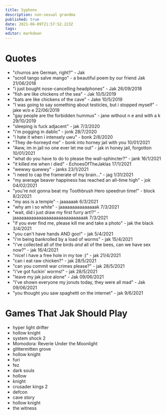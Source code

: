 ```yaml
---
title: Syphonx
description: non-sexual grandma
published: true
date: 2021-06-09T21:57:52.223Z
tags: 
editor: markdown
---
```


# Quotes
* "churros are German, right?" - Jak
* "scroll tango salve mango" - a beautiful poem by our friend Jak 21/06/2018
* "i just bought nose-cancelling headphones" - Jak 26/09/2018
* "fish are like chickens of the sea" - Jak 10/5/2019
* "bats are like chickens of the cave" - Jake 10/5/2019
* "I was going to say something about testicles, but i stopped myself" - jake w/o e 22/06/2019
* "gay people are the forbidden hummus" - jane without n e and with a k 29/10/2019
* "sleeping is fuck adjacent" - jak 7/3/2020
* "i'm pogging in dablic" - jonk 28/7/2020
* "i hate it when i intensely uwu" - bonk 2/8/2020
* "They de-horneyd me" - bonk into horney jail with you 10/01/2021
* "Aww, im in jail no one ever let me out" - jak in honey jail, forgotton 10/01/2021
* "what do you have to do to please the wall-sphincter?" - jank 16/1/2021
* "it killed me when i died" - EchoesOfTheJaklas 17/1/2021
* "wewwy quewwy" - janks 23/1/2021
* "i need to cap the framerate of my brain..." - jag 1/31/2021
* "my average beaver happiness has reached an all-time high" - jok 04/02/2021
* "you're not gonna beat my Toothbrush Hero speedrun time!" - block 8/2/2021
* "my ass is a temple" - jaaaaaak 6/3/2021
* "why am i so white" - jaaaaaaaaaaaaaaak 7/3/2021
* "wait, did i just draw my first furry art!?" - jaaaaaaaaaaaaaaaaaaaaaaaaaaaaak 7/3/2021
* "if you ever find me, please kill me and take a photo" - jak the black 3/4/2021
* "you can't have hands AND goo!" - jak 5/4/2021
* "i'm being bankrolled by a load of worms" - jak 15/4/2021
* "i've collected all of the birds *and* all of the bees, can we have sex now?" - jak 16/4/2021
* "nice! i have a free hole in my toe :)" - jak 21/4/2021
* "can i eat raw chicken?" - jak 28/5/2021
* "can you commit war crimes please?" - jak 28/5/2021
* "i've got fuckin' worms!" - jak 28/5/2021
* "leave my jak juice alone" - Jak 09/06/2021
* "I've shown everyone my jonuts today, they were all mad" - Jak 09/06/2021
* "you thought you saw spaghetti on the internet" - jak 9/6/2021

# Games That Jak Should Play
* hyper light drifter
* hollow knight
* system shock 2
* Momodora: Reverie Under the Moonlight
* glittermitten grove
* hollow knight
* furi
* fez
* dark souls
* hollow
* knight
* crusader kings 2
* defcon
* cave story
* hollow knight
* the witness